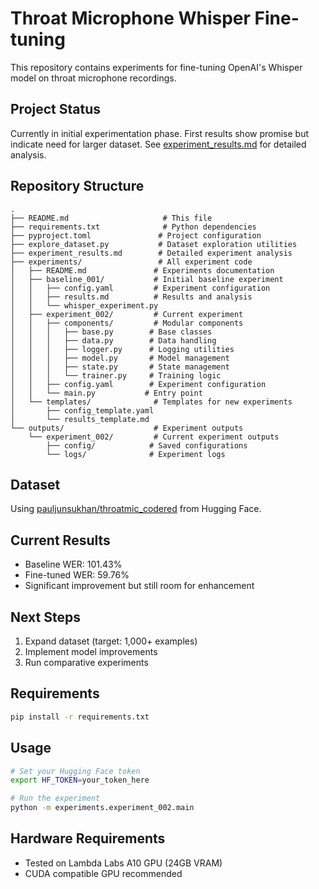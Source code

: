 # Throat Microphone Whisper Fine-tuning

This repository contains experiments for fine-tuning OpenAI's Whisper model on throat microphone recordings.

## Project Status
Currently in initial experimentation phase. First results show promise but indicate need for larger dataset.
See [experiment_results.md](experiment_results.md) for detailed analysis.

## Repository Structure
```
.
├── README.md                     # This file
├── requirements.txt              # Python dependencies
├── pyproject.toml               # Project configuration
├── explore_dataset.py           # Dataset exploration utilities
├── experiment_results.md        # Detailed experiment analysis
├── experiments/                 # All experiment code
│   ├── README.md               # Experiments documentation
│   ├── baseline_001/           # Initial baseline experiment
│   │   ├── config.yaml         # Experiment configuration
│   │   ├── results.md          # Results and analysis
│   │   └── whisper_experiment.py
│   ├── experiment_002/         # Current experiment
│   │   ├── components/         # Modular components
│   │   │   ├── base.py        # Base classes
│   │   │   ├── data.py        # Data handling
│   │   │   ├── logger.py      # Logging utilities
│   │   │   ├── model.py       # Model management
│   │   │   ├── state.py       # State management
│   │   │   └── trainer.py     # Training logic
│   │   ├── config.yaml        # Experiment configuration
│   │   └── main.py           # Entry point
│   └── templates/              # Templates for new experiments
│       ├── config_template.yaml
│       └── results_template.md
└── outputs/                    # Experiment outputs
    └── experiment_002/         # Current experiment outputs
        ├── config/            # Saved configurations
        └── logs/              # Experiment logs
```

## Dataset
Using [pauljunsukhan/throatmic_codered](https://huggingface.co/datasets/pauljunsukhan/throatmic_codered) from Hugging Face.

## Current Results
- Baseline WER: 101.43%
- Fine-tuned WER: 59.76%
- Significant improvement but still room for enhancement

## Next Steps
1. Expand dataset (target: 1,000+ examples)
2. Implement model improvements
3. Run comparative experiments

## Requirements
```bash
pip install -r requirements.txt
```

## Usage
```bash
# Set your Hugging Face token
export HF_TOKEN=your_token_here

# Run the experiment
python -m experiments.experiment_002.main
```

## Hardware Requirements
- Tested on Lambda Labs A10 GPU (24GB VRAM)
- CUDA compatible GPU recommended
